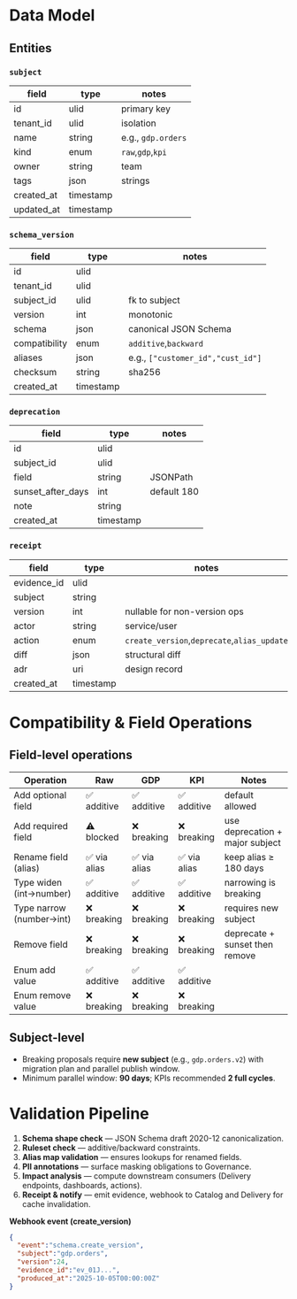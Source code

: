 # Data Model

## Entities

### `subject`
| field | type | notes |
|---|---|---|
| id | ulid | primary key |
| tenant_id | ulid | isolation |
| name | string | e.g., `gdp.orders` |
| kind | enum | `raw`,`gdp`,`kpi` |
| owner | string | team |
| tags | json | strings |
| created_at | timestamp | |
| updated_at | timestamp | |

### `schema_version`
| field | type | notes |
|---|---|---|
| id | ulid | |
| tenant_id | ulid | |
| subject_id | ulid | fk to subject |
| version | int | monotonic |
| schema | json | canonical JSON Schema |
| compatibility | enum | `additive`,`backward` |
| aliases | json | e.g., `["customer_id","cust_id"]` |
| checksum | string | sha256 |
| created_at | timestamp | |

### `deprecation`
| field | type | notes |
|---|---|---|
| id | ulid | |
| subject_id | ulid | |
| field | string | JSONPath |
| sunset_after_days | int | default 180 |
| note | string | |
| created_at | timestamp | |

### `receipt`
| field | type | notes |
|---|---|---|
| evidence_id | ulid | |
| subject | string | |
| version | int | nullable for non-version ops |
| actor | string | service/user |
| action | enum | `create_version`,`deprecate`,`alias_update` |
| diff | json | structural diff |
| adr | uri | design record |
| created_at | timestamp | |


# Compatibility & Field Operations

## Field-level operations
| Operation | Raw | GDP | KPI | Notes |
|---|---|---|---|---|
| Add optional field | ✅ additive | ✅ additive | ✅ additive | default allowed |
| Add required field | ⚠️ blocked | ❌ breaking | ❌ breaking | use deprecation + major subject |
| Rename field (alias) | ✅ via alias | ✅ via alias | ✅ via alias | keep alias ≥ 180 days |
| Type widen (int→number) | ✅ additive | ✅ additive | ✅ additive | narrowing is breaking |
| Type narrow (number→int) | ❌ breaking | ❌ breaking | ❌ breaking | requires new subject |
| Remove field | ❌ breaking | ❌ breaking | ❌ breaking | deprecate + sunset then remove |
| Enum add value | ✅ additive | ✅ additive | ✅ additive | |
| Enum remove value | ❌ breaking | ❌ breaking | ❌ breaking | |

## Subject-level
- Breaking proposals require **new subject** (e.g., `gdp.orders.v2`) with migration plan and parallel publish window.
- Minimum parallel window: **90 days**; KPIs recommended **2 full cycles**.


# Validation Pipeline

1. **Schema shape check** — JSON Schema draft 2020-12 canonicalization.
2. **Ruleset check** — additive/backward constraints.
3. **Alias map validation** — ensures lookups for renamed fields.
4. **PII annotations** — surface masking obligations to Governance.
5. **Impact analysis** — compute downstream consumers (Delivery endpoints, dashboards, actions).
6. **Receipt & notify** — emit evidence, webhook to Catalog and Delivery for cache invalidation.

**Webhook event (create_version)**
```json
{
  "event":"schema.create_version",
  "subject":"gdp.orders",
  "version":24,
  "evidence_id":"ev_01J...",
  "produced_at":"2025-10-05T00:00:00Z"
}
```
